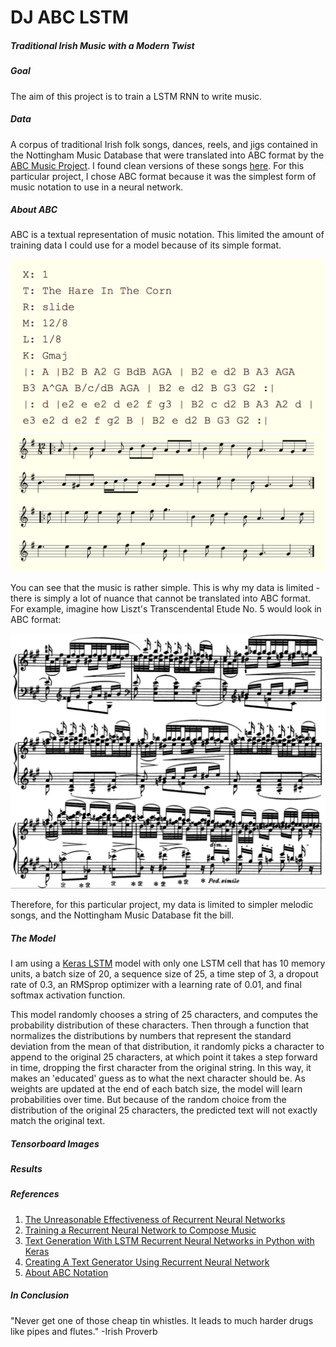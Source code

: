 # DJ ABC LSTM
##### Traditional Irish Music with a Modern Twist

##### Goal
The aim of this project is to train a LSTM RNN to write music.

##### Data
A corpus of traditional Irish folk songs, dances, reels, and jigs contained in the Nottingham Music Database that were translated into ABC format by the [ABC Music Project](http://abc.sourceforge.net/NMD/). I found clean versions of these songs [here](http://abc.sourceforge.net/NMD/).
For this particular project, I chose ABC format because it was the simplest form of music notation to use in a neural network.


##### About ABC
ABC is a textual representation of music notation. This limited the amount of training data I could use for a model because of its simple format.

![ABC](images/abc.png) ![staff](images/abc_music.png)

You can see that the music is rather simple. This is why my data is limited - there is simply a lot of nuance that cannot be translated into ABC format. For example, imagine how Liszt's Transcendental Etude No. 5 would look in ABC format:

![Lizst](images/transcendental_etude.png)

Therefore, for this particular project, my data is limited to simpler melodic songs, and the Nottingham Music Database fit the bill.

##### The Model

I am using a [Keras LSTM](https://keras.io/layers/recurrent/#lstm) model with only one LSTM cell that has 10 memory units, a batch size of 20, a sequence size of 25, a time step of 3, a dropout rate of 0.3, an RMSprop optimizer with a learning rate of 0.01, and final softmax activation function.

This model randomly chooses a string of 25 characters, and computes the probability distribution of these characters. Then through a function that normalizes the distributions by numbers that represent the standard deviation from the mean of that distribution, it randomly picks a character to append to the original 25 characters, at which point it takes a step forward in time, dropping the first character from the original string. In this way, it makes an 'educated' guess as to what the next character should be. As weights are updated at the end of each batch size, the model will learn probabilities over time. But because of the random choice from the distribution of the original 25 characters, the predicted text will not exactly match the original text.

##### Tensorboard Images     

##### Results

##### References
1. [The Unreasonable Effectiveness of Recurrent Neural Networks](http://karpathy.github.io/2015/05/21/rnn-effectiveness/)
2. [Training a Recurrent Neural Network to Compose Music](https://maraoz.com/2016/02/02/abc-rnn/)
3. [Text Generation With LSTM Recurrent Neural Networks in Python with Keras](https://machinelearningmastery.com/text-generation-lstm-recurrent-neural-networks-python-keras/)
4. [Creating A Text Generator Using Recurrent Neural Network](https://chunml.github.io/ChunML.github.io/project/Creating-Text-Generator-Using-Recurrent-Neural-Network/)
5. [About ABC Notation](http://abcnotation.com/about)

##### In Conclusion
"Never get one of those cheap tin whistles. It leads to much harder drugs like pipes and flutes." -Irish Proverb
